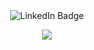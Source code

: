 <div align="center">

<a src="https://www.linkedin.com/in/yovenzor-singh/" target="_blank">
    <img src="https://img.shields.io/badge/LinkedIn-blue?style=for-the-badge&logo=linkedin&logoColor=white" alt="LinkedIn Badge"/>
</a>

<br>

<a href="https://www.x.com/YovenzorS" target="_blank" rel="noreferrer"><img
src="https://img.shields.io/twitter/follow/zorunited?logo=twitter&style=for-the-badge&color=0891b2&labelColor=1c1917"
/></a>

</div>
